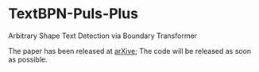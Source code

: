 # TextBPN-Puls-Plus 
Arbitrary Shape Text Detection via Boundary Transformer
 
The paper has been released at [arXive](https://arxiv.org/abs/2205.05320); The code will be released as soon as possible.


